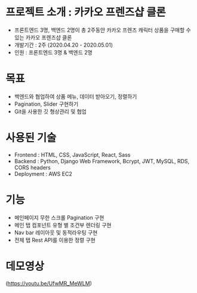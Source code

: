 # 프로젝트 소개 : 카카오 프렌즈샵 클론
- 프론트엔드 3명, 백엔드 2명이 총 2주동안 카카오 프렌즈 캐릭터 상품을 구매할 수 있는 카카오 프렌즈샵 클론
- 개발기간 : 2주 (2020.04.20 - 2020.05.01)
- 인원 : 프론트엔드 3명 & 백엔드 2명

# 목표
- 백엔드와 협업하여 상품 메뉴, 데이터 받아오기, 정렬하기
- Pagination, Slider 구현하기
- Git을 사용한 깃 형상관리 및 협업

# 사용된 기술
- Frontend : HTML, CSS, JavaScript, React, Sass
- Backend : Python, Django Web Framework, Bcrypt, JWT, MySQL, RDS, CORS headers
- Deployment : AWS EC2

# 기능
- 메인페이지 무한 스크롤 Pagination 구현
- 메인 탭 컴포넌트 유형 별 조건부 렌더링 구현
- Nav bar 레이아웃 및 동적라우팅 구현
- 전체 탭 Rest API를 이용한 정렬 구현

# 데모영상
(https://youtu.be/UfwMR_MeWLM)
